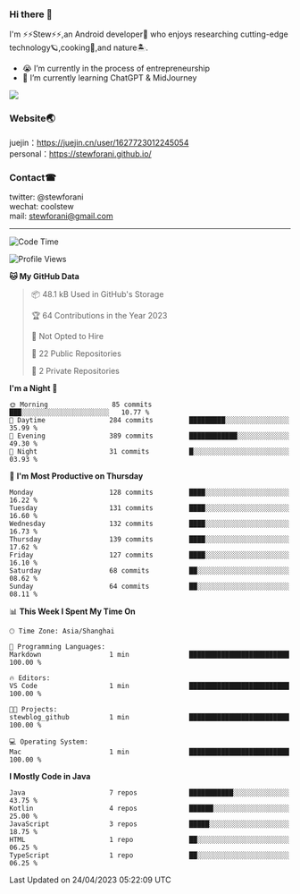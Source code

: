 ### Hi there 🤪
I'm ⚡⚡Stew⚡⚡,an Android developer🤖 who enjoys researching cutting-edge technology🪐,cooking🍔,and nature🏝.
- 😭 I’m currently in the process of entrepreneurship
- 🧐 I’m currently learning ChatGPT & MidJourney

![](https://github-readme-stats.vercel.app/api?username=stewforani)

### Website🌏
juejin：https://juejin.cn/user/1627723012245054</br>
personal：https://stewforani.github.io/

### Contact☎
twitter: @stewforani</br>
wechat: coolstew</br>
mail: stewforani@gmail.com

---

<!--START_SECTION:waka-->
![Code Time](http://img.shields.io/badge/Code%20Time-1%20min-blue)

![Profile Views](http://img.shields.io/badge/Profile%20Views-0-blue)

**🐱 My GitHub Data** 

> 📦 48.1 kB Used in GitHub's Storage 
 > 
> 🏆 64 Contributions in the Year 2023
 > 
> 🚫 Not Opted to Hire
 > 
> 📜 22 Public Repositories 
 > 
> 🔑 2 Private Repositories 
 > 
**I'm a Night 🦉** 

```text
🌞 Morning                85 commits          ███░░░░░░░░░░░░░░░░░░░░░░   10.77 % 
🌆 Daytime                284 commits         █████████░░░░░░░░░░░░░░░░   35.99 % 
🌃 Evening                389 commits         ████████████░░░░░░░░░░░░░   49.30 % 
🌙 Night                  31 commits          █░░░░░░░░░░░░░░░░░░░░░░░░   03.93 % 
```
📅 **I'm Most Productive on Thursday** 

```text
Monday                   128 commits         ████░░░░░░░░░░░░░░░░░░░░░   16.22 % 
Tuesday                  131 commits         ████░░░░░░░░░░░░░░░░░░░░░   16.60 % 
Wednesday                132 commits         ████░░░░░░░░░░░░░░░░░░░░░   16.73 % 
Thursday                 139 commits         ████░░░░░░░░░░░░░░░░░░░░░   17.62 % 
Friday                   127 commits         ████░░░░░░░░░░░░░░░░░░░░░   16.10 % 
Saturday                 68 commits          ██░░░░░░░░░░░░░░░░░░░░░░░   08.62 % 
Sunday                   64 commits          ██░░░░░░░░░░░░░░░░░░░░░░░   08.11 % 
```


📊 **This Week I Spent My Time On** 

```text
🕑︎ Time Zone: Asia/Shanghai

💬 Programming Languages: 
Markdown                 1 min               █████████████████████████   100.00 % 

🔥 Editors: 
VS Code                  1 min               █████████████████████████   100.00 % 

🐱‍💻 Projects: 
stewblog_github          1 min               █████████████████████████   100.00 % 

💻 Operating System: 
Mac                      1 min               █████████████████████████   100.00 % 
```

**I Mostly Code in Java** 

```text
Java                     7 repos             ███████████░░░░░░░░░░░░░░   43.75 % 
Kotlin                   4 repos             ██████░░░░░░░░░░░░░░░░░░░   25.00 % 
JavaScript               3 repos             █████░░░░░░░░░░░░░░░░░░░░   18.75 % 
HTML                     1 repo              ██░░░░░░░░░░░░░░░░░░░░░░░   06.25 % 
TypeScript               1 repo              ██░░░░░░░░░░░░░░░░░░░░░░░   06.25 % 
```




 Last Updated on 24/04/2023 05:22:09 UTC
<!--END_SECTION:waka-->
